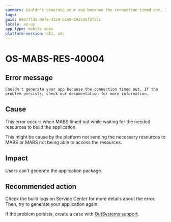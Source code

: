 ```yaml
---
summary: Couldn't generate your app because the connection timed out. If the problem persists, check our documentation for more information.
tags:
guid: 6837f7d5-defe-42c9-b1e9-19253bf2fc7c
locale: en-us
app_type: mobile apps
platform-version: o11, odc
---
```


# OS-MABS-RES-40004

## Error message

`Couldn't generate your app because the connection timed out. If the problem persists, check our documentation for more information.`

## Cause

This error occurs when MABS timed out while waiting for the needed resources to build the application.

This might be cause by the platform not sending the necessary resources to MABS or MABS not being able to access the resources.

## Impact

Users can't generate the application package.

## Recommended action

Check the build logs on Service Center for more details about the error. Then, try to generate your application again.

If the problem persists, create a case with [OutSystems support](https://www.outsystems.com/support/portal/open-support-case?ErrorCode=OS-MABS-RES-40004).
